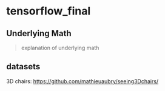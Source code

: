 # tensorflow_final

## Underlying Math
> explanation of underlying math


## datasets
3D chairs: https://github.com/mathieuaubry/seeing3Dchairs/
